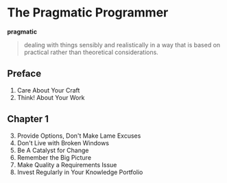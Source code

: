 # The Pragmatic Programmer

**pragmatic**
> dealing with things sensibly and realistically in a way that is based on practical rather than theoretical considerations.

## Preface

1. Care About Your Craft
2. Think! About Your Work

## Chapter 1

3. Provide Options, Don't Make Lame Excuses
4. Don't Live with Broken Windows
5. Be A Catalyst for Change
6. Remember the Big Picture
7. Make Quality a Requirements Issue
8. Invest Regularly in Your Knowledge Portfolio